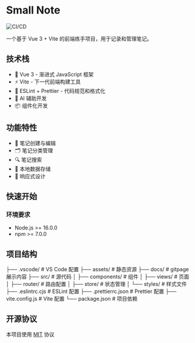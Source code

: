 # Small Note

![CI/CD](https://github.com/ziyuangao/gaoziyuan/actions/workflows/ci.yml/badge.svg)

一个基于 Vue 3 + Vite 的前端练手项目，用于记录和管理笔记。

## 技术栈

- 🚀 Vue 3 - 渐进式 JavaScript 框架
- ⚡️ Vite - 下一代前端构建工具
- 🎨 ESLint + Prettier - 代码规范和格式化
- 🤖 AI 辅助开发
- 📦 组件化开发

## 功能特性

- 📝 笔记创建与编辑
- 🗂 笔记分类管理
- 🔍 笔记搜索
- 💾 本地数据存储
- 📱 响应式设计

## 快速开始

### 环境要求

- Node.js >= 16.0.0
- npm >= 7.0.0

## 项目结构

├── .vscode/ # VS Code 配置
├── assets/ # 静态资源
├── docs/ # gitpage展示内容
├── src/ # 源代码
│ ├── components/ # 组件
│ ├── views/ # 页面
│ ├── router/ # 路由配置
│ ├── store/ # 状态管理
│ └── styles/ # 样式文件
├── .eslintrc.cjs # ESLint 配置
├── .prettierrc.json # Prettier 配置
├── vite.config.js # Vite 配置
└── package.json # 项目依赖

## 开源协议

本项目使用 [MIT](LICENSE) 协议
